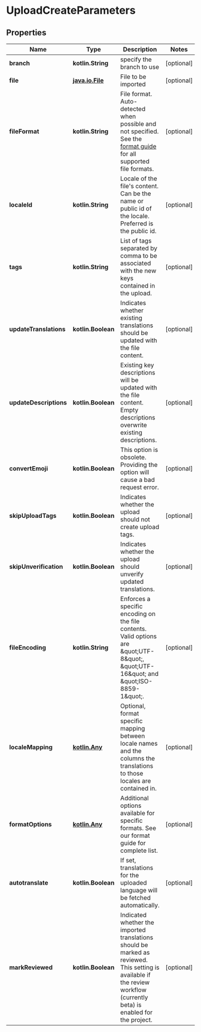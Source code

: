 
# UploadCreateParameters

## Properties
Name | Type | Description | Notes
------------ | ------------- | ------------- | -------------
**branch** | **kotlin.String** | specify the branch to use |  [optional]
**file** | [**java.io.File**](java.io.File.md) | File to be imported |  [optional]
**fileFormat** | **kotlin.String** | File format. Auto-detected when possible and not specified. See the [format guide](https://help.phrase.com/help/supported-platforms-and-formats) for all supported file formats. |  [optional]
**localeId** | **kotlin.String** | Locale of the file&#39;s content. Can be the name or public id of the locale. Preferred is the public id. |  [optional]
**tags** | **kotlin.String** | List of tags separated by comma to be associated with the new keys contained in the upload. |  [optional]
**updateTranslations** | **kotlin.Boolean** | Indicates whether existing translations should be updated with the file content. |  [optional]
**updateDescriptions** | **kotlin.Boolean** | Existing key descriptions will be updated with the file content. Empty descriptions overwrite existing descriptions. |  [optional]
**convertEmoji** | **kotlin.Boolean** | This option is obsolete. Providing the option will cause a bad request error. |  [optional]
**skipUploadTags** | **kotlin.Boolean** | Indicates whether the upload should not create upload tags. |  [optional]
**skipUnverification** | **kotlin.Boolean** | Indicates whether the upload should unverify updated translations. |  [optional]
**fileEncoding** | **kotlin.String** | Enforces a specific encoding on the file contents. Valid options are \&quot;UTF-8\&quot;, \&quot;UTF-16\&quot; and \&quot;ISO-8859-1\&quot;. |  [optional]
**localeMapping** | [**kotlin.Any**](.md) | Optional, format specific mapping between locale names and the columns the translations to those locales are contained in. |  [optional]
**formatOptions** | [**kotlin.Any**](.md) | Additional options available for specific formats. See our format guide for complete list. |  [optional]
**autotranslate** | **kotlin.Boolean** | If set, translations for the uploaded language will be fetched automatically. |  [optional]
**markReviewed** | **kotlin.Boolean** | Indicated whether the imported translations should be marked as reviewed. This setting is available if the review workflow (currently beta) is enabled for the project. |  [optional]



